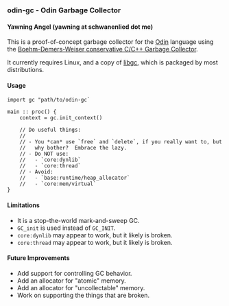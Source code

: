 ### odin-gc - Odin Garbage Collector
#### Yawning Angel (yawning at schwanenlied dot me)

This is a proof-of-concept garbage collector for the [Odin][1] language
using the [Boehm-Demers-Weiser conservative C/C++ Garbage Collector][2].

It currently requires Linux, and a copy of [libgc][3], which is packaged
by most distributions.

#### Usage

```
import gc "path/to/odin-gc`

main :: proc() {
    context = gc.init_context()

    // Do useful things:
    //
    // - You *can* use `free` and `delete`, if you really want to, but
    //   why bother?  Embrace the lazy.
    // - Do NOT use:
    //   - `core:dynlib`
    //   - `core:thread`
    // - Avoid:
    //   - `base:runtime/heap_allocator`
    //   - `core:mem/virtual`
}
```

#### Limitations

- It is a stop-the-world mark-and-sweep GC.
- `GC_init` is used instead of `GC_INIT`.
- `core:dynlib` may appear to work, but it likely is broken.
- `core:thread` may appear to work, but it likely is broken.

#### Future Improvements

- Add support for controlling GC behavior.
- Add an allocator for "atomic" memory.
- Add an allocator for "uncollectable" memory.
- Work on supporting the things that are broken.

[1]: https://odin-lang.org
[2]: https://www.hboehm.info/gc/
[3]: https://archlinux.org/packages/core/x86_64/gc/